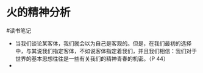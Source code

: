 # 火的精神分析

#读书笔记 

- 当我们谈论某客体，我们就会以为自己是客观的。但是，在我们最初的选择中，与其说我们指定客体，不如说客体指定着我们，并且我们相信：我们对于世界的基本思想往往是一些有关我们的精神青春的机密。（P 44）
- 




